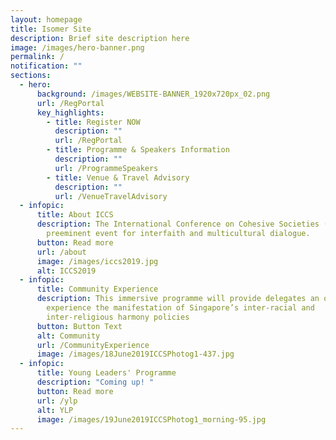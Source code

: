 ```yaml
---
layout: homepage
title: Isomer Site
description: Brief site description here
image: /images/hero-banner.png
permalink: /
notification: ""
sections:
  - hero:
      background: /images/WEBSITE-BANNER_1920x720px_02.png
      url: /RegPortal
      key_highlights:
        - title: Register NOW
          description: ""
          url: /RegPortal
        - title: Programme & Speakers Information
          description: ""
          url: /ProgrammeSpeakers
        - title: Venue & Travel Advisory
          description: ""
          url: /VenueTravelAdvisory
  - infopic:
      title: About ICCS
      description: The International Conference on Cohesive Societies (ICCS) is the
        preeminent event for interfaith and multicultural dialogue.
      button: Read more
      url: /about
      image: /images/iccs2019.jpg
      alt: ICCS2019
  - infopic:
      title: Community Experience
      description: This immersive programme will provide delegates an opportunity to
        experience the manifestation of Singapore’s inter-racial and
        inter-religious harmony policies
      button: Button Text
      alt: Community
      url: /CommunityExperience
      image: /images/18June2019ICCSPhotog1-437.jpg
  - infopic:
      title: Young Leaders' Programme
      description: "Coming up! "
      button: Read more
      url: /ylp
      alt: YLP
      image: /images/19June2019ICCSPhotog1_morning-95.jpg
---
```

